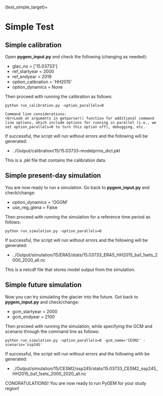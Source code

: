 (test_simple_target)=
# Simple Test
## Simple calibration
Open **pygem_input.py** and check the following (changing as needed):
* glac_no = ['15.03733']
* ref_startyear = 2000
* ref_endyear = 2019
* option_calibration = 'HH2015'
* option_dynamics = None

Then proceed with running the calibration as follows:
```
python run_calibration.py -option_parallels=0
```
```{note}
Command line considerations:
<br>Look at arguments in getparser() function for additional command line options, which include options for running in parallel (i.e., we set option_parallels=0 to turn this option off), debugging, etc.
```
If successful, the script will run without errors and the following will be generated:
* ../Output/calibration/15/15.03733-modelprms_dict.pkl

This is a .pkl file that contains the calibration data.

## Simple present-day simulation
You are now ready to run a simulation. Go back to **pygem_input.py** and check/change:
* option_dynamics = 'OGGM'
* use_reg_glena = False

Then proceed with running the simulation for a reference time period as follows:
```
python run_simulation.py -option_parallels=0
```
If successful, the script will run without errors and the following will be generated:
* ../Output/simulation/15/ERA5/stats/15.03733_ERA5_HH2015_ba1_1sets_2000_2020_all.nc

This is a netcdf file that stores model output from the simulation.

## Simple future simulation
Now you can try simulating the glacier into the future. Got back to **pygem_input.py** and check/change:
* gcm_startyear = 2000
* gcm_endyear = 2100

Then proceed with running the simulation, while specifying the GCM and scenario through the command line as follows:
```
python run_simulation.py -option_parallels=0 -gcm_name='CESM2' -scenario='ssp245'
```

If successful, the script will run without errors and the following with be generated: 
* ../Output/simulation/15/CESM2/ssp245/stats/15.03733_CESM2_ssp245_HH2015_ba1_1sets_2000_2020_all.nc


CONGRATULATIONS! You are now ready to run PyGEM for your study region!